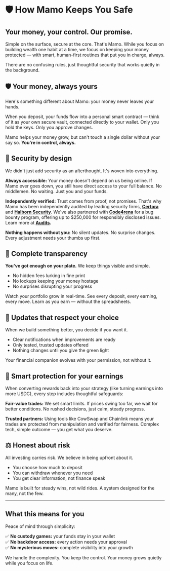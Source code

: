# 🛡️ How Mamo Keeps You Safe

## **Your money, your control. Our promise.**

Simple on the surface, secure at the core. That's Mamo. While you focus on building wealth one habit at a time, we focus on keeping your money protected — with smart, human-first routines that put you in charge, always.

There are no confusing rules, just thoughtful security that works quietly in the background.

## 🛡️ Your money, always yours

Here's something different about Mamo: your money never leaves your hands.

When you deposit, your funds flow into a personal smart contract — think of it as your own secure vault, connected directly to your wallet. Only you hold the keys. Only you approve changes.

Mamo helps your money grow, but can't touch a single dollar without your say so. **You're in control, always.**

## 🔐 Security by design

We didn't just add security as an afterthought. It's woven into everything.

**Always accessible:** Your money doesn't depend on us being online. If Mamo ever goes down, you still have direct access to your full balance. No middlemen. No waiting. Just you and your funds.

**Independently verified:** Trust comes from proof, not promises. That's why Mamo has been independently audited by leading security firms, [**Certora**](https://www.certora.com/) and [**Halborn Security**](https://www.halborn.com/). We've also partnered with [**Code4rena**](https://code4rena.com/) for a bug bounty program, offering up to $250,000 for responsibly disclosed issues. Learn more at [**Audits**](broken-reference)**.**

**Nothing happens without you:** No silent updates. No surprise changes. Every adjustment needs your thumbs up first.

## 👀 Complete transparency

**You've got enough on your plate.** We keep things visible and simple.

* No hidden fees lurking in fine print
* No lockups keeping your money hostage
* No surprises disrupting your progress

Watch your portfolio grow in real-time. See every deposit, every earning, every move. Learn as you earn — without the spreadsheets.

## 🔄 Updates that respect your choice

When we build something better, you decide if you want it.

* Clear notifications when improvements are ready
* Only tested, trusted updates offered
* Nothing changes until you give the green light

Your financial companion evolves with your permission, not without it.

## 🔄 Smart protection for your earnings

When converting rewards back into your strategy (like turning earnings into more USDC), every step includes thoughtful safeguards:

**Fair-value trades:** We set smart limits. If prices swing too far, we wait for better conditions. No rushed decisions, just calm, steady progress.

**Trusted partners:** Using tools like CowSwap and Chainlink means your trades are protected from manipulation and verified for fairness. Complex tech, simple outcome — you get what you deserve.

## ⚖️ Honest about risk

All investing carries risk. We believe in being upfront about it.

* You choose how much to deposit
* You can withdraw whenever you need
* You get clear information, not finance speak

Mamo is built for steady wins, not wild rides. A system designed for the many, not the few.

***

## What this means for you

Peace of mind through simplicity:

✅ **No custody games:** your funds stay in your wallet\
✅ **No backdoor access:** every action needs your approval\
✅ **No mysterious moves:** complete visibility into your growth

We handle the complexity. You keep the control. Your money grows quietly while you focus on life.
